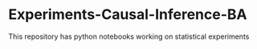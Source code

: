 # Experiments-Causal-Inference-BA
This repository has python notebooks working on statistical experiments
